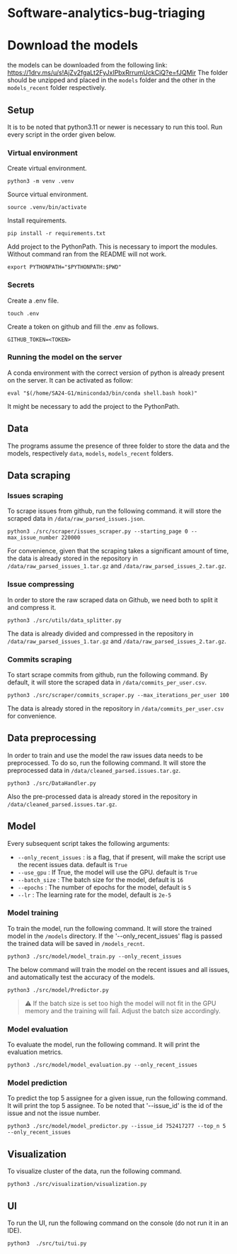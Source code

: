 # Software-analytics-bug-triaging

# Download the models 
the models can be downloaded from the following link: https://1drv.ms/u/s!AjZv2fgaLt2FyJxIPbxRrrumUckCiQ?e=fJQMir
The folder should be unzipped and placed  in the `models` folder and the other in the `models_recent` folder respectively.
## Setup
It is to be noted that python3.11 or newer is necessary to run this tool.
Run every script in the order given below.

### Virtual environment
Create virtual environment.
```shell
python3 -m venv .venv
```

Source virtual environment.
```shell
source .venv/bin/activate
```

Install requirements.
```shell
pip install -r requirements.txt
```

Add project to the PythonPath. This is necessary to import the modules. Without command ran from the README will not work.
```shell
export PYTHONPATH="$PYTHONPATH:$PWD"
```

### Secrets
Create a .env file.
```shell
touch .env
```

Create a token on github and fill the .env as follows.
```shell
GITHUB_TOKEN=<TOKEN>
```

### Running the model on the server
A conda environment with the correct version of python is already present on the server.
It can be activated as follow:
```shell
eval "$(/home/SA24-G1/miniconda3/bin/conda shell.bash hook)"
```
It might be necessary to add the project to the PythonPath.

## Data 
The programs assume the presence of three folder to store the data and the models, respectively `data`, `models`, `models_recent` folders.

## Data scraping
### Issues scraping 

To scrape issues from github, run the following command. it will store the scraped data in `/data/raw_parsed_issues.json`. 

```shell
python3 ./src/scraper/issues_scraper.py --starting_page 0 --max_issue_number 220000
```
For convenience, given that the scraping takes a significant amount of time, the data is already stored 
in the repository in `/data/raw_parsed_issues_1.tar.gz` and `/data/raw_parsed_issues_2.tar.gz`.

### Issue compressing 
In order to store the raw scraped data on Github, we need both to split it and compress it.
```shell
python3 ./src/utils/data_splitter.py 
```
The data is already divided and compressed in the repository in `/data/raw_parsed_issues_1.tar.gz` and `/data/raw_parsed_issues_2.tar.gz`.

### Commits scraping
To start scrape commits from github, run the following command.
By default, it will store the scraped data in `/data/commits_per_user.csv`.

```shell
python3 ./src/scraper/commits_scraper.py --max_iterations_per_user 100
```
The data is already stored in the repository in `/data/commits_per_user.csv` for convenience.

## Data preprocessing
In order to train and use the model the raw issues data needs to be preprocessed. To do so, run the following command.
It will store the preprocessed data in `/data/cleaned_parsed.issues.tar.gz`.

```shell
python3 ./src/DataHandler.py
```

Also the pre-processed data is already stored in the repository in `/data/cleaned_parsed.issues.tar.gz`.

## Model
Every subsequent script takes the following arguments:
- `--only_recent_issues` : is a flag, that if present, will make the script use the recent issues data. default is `True`
- `--use_gpu` : If True, the model will use the GPU. default is `True`
- `--batch_size` : The batch size for the model, default is `16`
- `--epochs` : The number of epochs for the model, default is `5`
- `--lr` : The learning rate for the model, default is `2e-5`

### Model training 
To train the model, run the following command. It will store the trained model in the `/models` directory.
If the '--only_recent_issues' flag is passed the trained data will be saved in `/models_recnt`.
```shell
python3 ./src/model/model_train.py --only_recent_issues
```

The below command will train the model on the recent issues and all issues, and automatically test the accuracy of the models.
```shell
python3 ./src/model/Predictor.py 
```

> :warning: If the batch size is set too high the model will not fit in the GPU memory and the training will fail. Adjust the batch size accordingly.

### Model evaluation
To evaluate the model, run the following command. It will print the evaluation metrics.
```shell
python3 ./src/model/model_evaluation.py --only_recent_issues
```
### Model prediction
To predict the top 5 assignee for a given issue, run the following command. It will print the top 5 assignee.
To be noted that '--issue_id' is the id of the issue and not the issue number.
```shell
python3 ./src/model/model_predictor.py --issue_id 752417277 --top_n 5 --only_recent_issues
```

## Visualization
To visualize cluster of the data, run the following command.
```shell
python3 ./src/visualization/visualization.py
```
## UI 
To run the UI, run the following command on the console (do not run it in an IDE).
```shell
python3  ./src/tui/tui.py
```